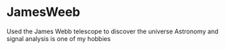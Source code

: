 # JamesWeeb
Used the James Webb telescope to discover the universe Astronomy and signal analysis is one of my hobbies
